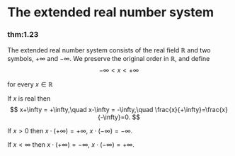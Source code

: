 # The extended real number system


### thm:1.23 
 The extended real number system consists
of the real field $\mathbb{R}$ and two symbols, $+\infty$ and $-\infty$. We
preserve the original order in $\mathbb{R}$, and define 
$$
-\infty <x<+\infty
$$

for every $x\in \mathbb{R}$



If $x$ is real then 
$$
x+\infty = +\infty,\quad
    x-\infty = -\infty,\quad
    \frac{x}{+\infty}=\frac{x}{-\infty}=0.
$$


If $x>0$ then $x\cdot (+\infty) = +\infty$, $x\cdot(-\infty)=-\infty$.

If $x<\infty$ then $x\cdot(+\infty)=-\infty$,
$x\cdot(-\infty)= +\infty$.

